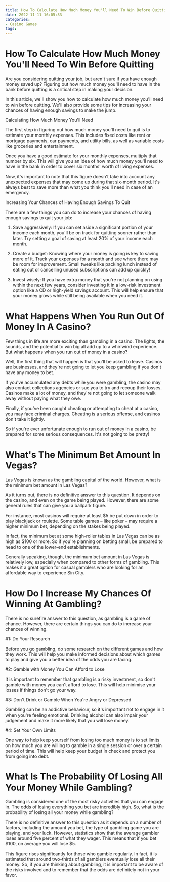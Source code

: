 ```yaml
---
title: How To Calculate How Much Money You'll Need To Win Before Quitting
date: 2022-11-11 16:05:33
categories:
- Casino Games
tags:
---
```



#  How To Calculate How Much Money You'll Need To Win Before Quitting

Are you considering quitting your job, but aren't sure if you have enough money saved up? Figuring out how much money you'll need to have in the bank before quitting is a critical step in making your decision.

In this article, we'll show you how to calculate how much money you'll need to win before quitting. We'll also provide some tips for increasing your chances of having enough savings to make the jump.

Calculating How Much Money You'll Need

The first step in figuring out how much money you'll need to quit is to estimate your monthly expenses. This includes fixed costs like rent or mortgage payments, car payments, and utility bills, as well as variable costs like groceries and entertainment.

Once you have a good estimate for your monthly expenses, multiply that number by six. This will give you an idea of how much money you'll need to have in the bank in order to cover six months' worth of living expenses.

Now, it's important to note that this figure doesn't take into account any unexpected expenses that may come up during that six-month period. It's always best to save more than what you think you'll need in case of an emergency.

Increasing Your Chances of Having Enough Savings To Quit

There are a few things you can do to increase your chances of having enough savings to quit your job:

1. Save aggressively: If you can set aside a significant portion of your income each month, you'll be on track for quitting sooner rather than later. Try setting a goal of saving at least 20% of your income each month.

2. Create a budget: Knowing where your money is going is key to saving more of it. Track your expenses for a month and see where there may be room for improvement. Small tweaks like packing lunch instead of eating out or cancelling unused subscriptions can add up quickly!

3. Invest wisely: If you have extra money that you're not planning on using within the next few years, consider investing it in a low-risk investment option like a CD or high-yield savings account. This will help ensure that your money grows while still being available when you need it.

#  What Happens When You Run Out Of Money In A Casino?

Few things in life are more exciting than gambling in a casino. The lights, the sounds, and the potential to win big all add up to a whirlwind experience. But what happens when you run out of money in a casino?

Well, the first thing that will happen is that you'll be asked to leave. Casinos are businesses, and they're not going to let you keep gambling if you don't have any money to bet.

If you've accumulated any debts while you were gambling, the casino may also contact collections agencies or sue you to try and recoup their losses. Casinos make a lot of money, and they're not going to let someone walk away without paying what they owe.

Finally, if you've been caught cheating or attempting to cheat at a casino, you may face criminal charges. Cheating is a serious offense, and casinos don't take it lightly.

So if you're ever unfortunate enough to run out of money in a casino, be prepared for some serious consequences. It's not going to be pretty!

#  What's The Minimum Bet Amount In Vegas?

Las Vegas is known as the gambling capital of the world. However, what is the minimum bet amount in Las Vegas?

As it turns out, there is no definitive answer to this question. It depends on the casino, and even on the game being played. However, there are some general rules that can give you a ballpark figure.

For instance, most casinos will require at least $5 be put down in order to play blackjack or roulette. Some table games – like poker – may require a higher minimum bet, depending on the stakes being played.

In fact, the minimum bet at some high-roller tables in Las Vegas can be as high as $100 or more. So if you're planning on betting small, be prepared to head to one of the lower-end establishments.

Generally speaking, though, the minimum bet amount in Las Vegas is relatively low, especially when compared to other forms of gambling. This makes it a great option for casual gamblers who are looking for an affordable way to experience Sin City.

#  How Do I Increase My Chances Of Winning At Gambling?

There is no surefire answer to this question, as gambling is a game of chance. However, there are certain things you can do to increase your chances of winning.

#1: Do Your Research

Before you go gambling, do some research on the different games and how they work. This will help you make informed decisions about which games to play and give you a better idea of the odds you are facing.

#2: Gamble with Money You Can Afford to Lose

It is important to remember that gambling is a risky investment, so don't gamble with money you can't afford to lose. This will help minimise your losses if things don't go your way.

#3: Don't Drink or Gamble When You're Angry or Depressed

Gambling can be an addictive behaviour, so it's important not to engage in it when you're feeling emotional. Drinking alcohol can also impair your judgement and make it more likely that you will lose money.

#4: Set Your Own Limits

One way to help keep yourself from losing too much money is to set limits on how much you are willing to gamble in a single session or over a certain period of time. This will help keep your budget in check and protect you from going into debt.

#  What Is The Probability Of Losing All Your Money While Gambling?

Gambling is considered one of the most risky activities that you can engage in. The odds of losing everything you bet are incredibly high. So, what is the probability of losing all your money while gambling?

There is no definitive answer to this question as it depends on a number of factors, including the amount you bet, the type of gambling game you are playing, and your luck. However, statistics show that the average gambler loses around five percent of what they wager. This means that if you bet $100, on average you will lose $5.

This figure rises significantly for those who gamble regularly. In fact, it is estimated that around two-thirds of all gamblers eventually lose all their money. So, if you are thinking about gambling, it is important to be aware of the risks involved and to remember that the odds are definitely not in your favor.
